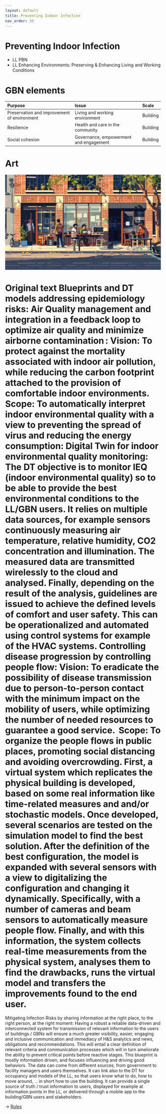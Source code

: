 ```yaml
---
layout: default
title: Preventing Indoor Infection
nav_order: 35
---
```


# Preventing Indoor Infection

* LL PBN
* LL Enhancing Environments: Preserving & Enhancing Living and Working Conditions


# GBN elements

| Purpose                                     | Issue                                  | Scale    |
|:--------------------------------------------|:---------------------------------------|:---------|
| Preservation and improvement of environment | Living and working environment         | Building |
| Resilience                                  | Health and care in the community       | Building |
| Social cohesion                             | Governance, empowerment and engagement | Building |

# Art

![](art/PII.png)



# Original text Blueprints and DT models addressing epidemiology risks: Air Quality management and integration in a feedback loop to optimize air quality and minimize airborne contamination : Vision: To protect against the mortality associated with indoor air pollution, while reducing the carbon footprint attached to the provision of comfortable indoor environments.  Scope: To automatically interpret indoor environmental quality with a view to preventing the spread of virus and reducing the energy consumption: Digital Twin for indoor environmental quality monitoring: The DT objective is to monitor IEQ (indoor environmental quality) so to be able to provide the best environmental conditions to the LL/GBN users. It relies on multiple data sources, for example sensors continuously measuring air temperature, relative humidity, CO2 concentration and illumination. The measured data are transmitted wirelessly to the cloud and analysed. Finally, depending on the result of the analysis, guidelines are issued to achieve the defined levels of comfort and user safety. This can be operationalized and automated using control systems for example of the HVAC systems. Controlling disease progression by controlling people flow: Vision: To eradicate the possibility of disease transmission due to person-to-person contact with the minimum impact on the mobility of users, while optimizing the number of needed resources to guarantee a good service.  Scope: To organize the people flows in public places, promoting social distancing and avoiding overcrowding. First, a virtual system which replicates the physical building is developed, based on some real information like time-related measures and and/or stochastic models. Once developed, several scenarios are tested on the simulation model to find the best solution. After the definition of the best configuration, the model is expanded with several sensors with a view to digitalizing the configuration and changing it dynamically. Specifically, with a number of cameras and beam sensors to automatically measure people flow. Finally, and with this information, the system collects real-time measurements from the physical system, analyses them to find the drawbacks, runs the virtual model and transfers the improvements found to the end user. 
Mitigating Infection Risks by sharing information at the right place, to the right person, at the right moment: Having a robust a reliable data-driven and interconnected system for transmission of relevant information to the users of buildings / GBNs will ensure a much greater visibility, easier, engaging and inclusive communication and immediacy of H&S analytics and news, obligations and recommendations. This will entail a clear definition of relevant criteria and communication processes which will in turn ameliorate the ability to prevent critical points before reactive stages. This blueprint is mostly information driven, and focuses influencing and driving good behaviors. The data can come from different sources, from government to facility managers and users themselves. It can link also to the DT for occupancy and models of the LL, so that users know what to do, how to move around,  .. in short how to use the building. It can provide a single source of truth / trust information to users, displayed for example at information points in the LL, or delivered through a mobile app to the building/GBN users and stakeholders.



-> [Rules](rules.md)

